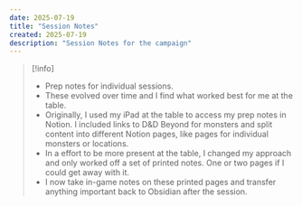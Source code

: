 ```yaml
---
date: 2025-07-19
title: "Session Notes"
created: 2025-07-19
description: "Session Notes for the campaign"
---
```

> [!info]
> - Prep notes for individual sessions.
> - These evolved over time and I find what worked best for me at the table.
> - Originally, I used my iPad at the table to access my prep notes in Notion. I included links to D&D Beyond for monsters and split content into different Notion pages, like pages for individual monsters or locations.
> - In a effort to be more present at the table, I changed my approach and only worked off a set of printed notes. One or two pages if I could get away with it.
> - I now take in-game notes on these printed pages and transfer anything important back to Obsidian after the session.

